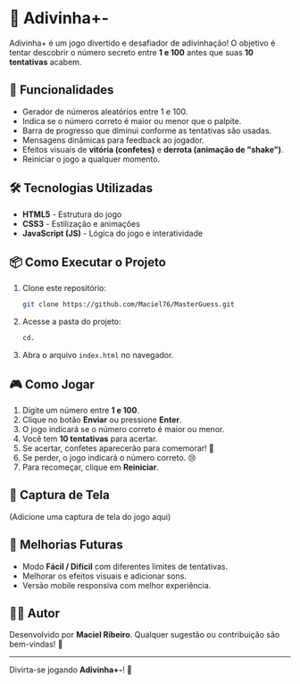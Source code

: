 # 🎯 Adivinha+-

Adivinha+ é um jogo divertido e desafiador de adivinhação! O objetivo é tentar descobrir o número secreto entre **1 e 100** antes que suas **10 tentativas** acabem.

## 🚀 Funcionalidades

- Gerador de números aleatórios entre 1 e 100.
- Indica se o número correto é maior ou menor que o palpite.
- Barra de progresso que diminui conforme as tentativas são usadas.
- Mensagens dinâmicas para feedback ao jogador.
- Efeitos visuais de **vitória (confetes)** e **derrota (animação de "shake")**.
- Reiniciar o jogo a qualquer momento.

## 🛠 Tecnologias Utilizadas

- **HTML5** - Estrutura do jogo
- **CSS3** - Estilização e animações
- **JavaScript (JS)** - Lógica do jogo e interatividade

## 📦 Como Executar o Projeto

1. Clone este repositório:
   ```sh
   git clone https://github.com/Maciel76/MasterGuess.git
   ```
2. Acesse a pasta do projeto:
   ```sh
   cd.
   ```
3. Abra o arquivo `index.html` no navegador.

## 🎮 Como Jogar

1. Digite um número entre **1 e 100**.
2. Clique no botão **Enviar** ou pressione **Enter**.
3. O jogo indicará se o número correto é maior ou menor.
4. Você tem **10 tentativas** para acertar.
5. Se acertar, confetes aparecerão para comemorar! 🎉
6. Se perder, o jogo indicará o número correto. 😢
7. Para recomeçar, clique em **Reiniciar**.

## 📸 Captura de Tela

(Adicione uma captura de tela do jogo aqui)

## 📌 Melhorias Futuras

- Modo **Fácil / Difícil** com diferentes limites de tentativas.
- Melhorar os efeitos visuais e adicionar sons.
- Versão mobile responsiva com melhor experiência.

## 👨‍💻 Autor

Desenvolvido por **Maciel Ribeiro**. Qualquer sugestão ou contribuição são bem-vindas! 🚀

---
Divirta-se jogando **Adivinha+-**! 🎯

